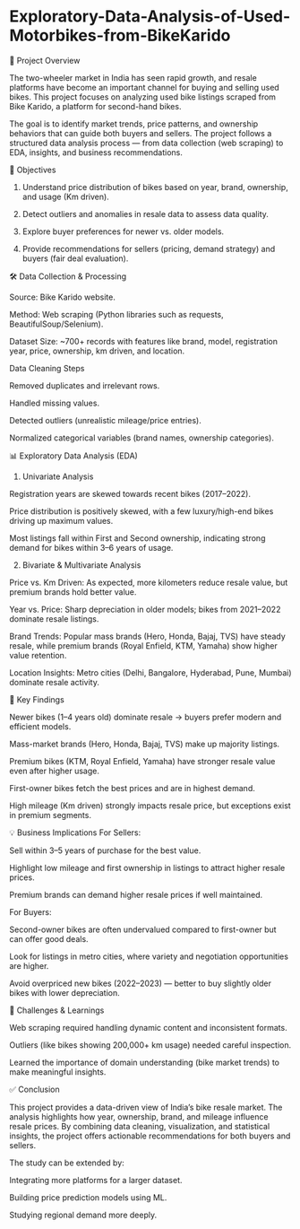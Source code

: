 # Exploratory-Data-Analysis-of-Used-Motorbikes-from-BikeKarido

📌 Project Overview

The two-wheeler market in India has seen rapid growth, and resale platforms have become an important channel for buying and selling used bikes. This project focuses on analyzing used bike listings scraped from Bike Karido, a platform for second-hand bikes.

The goal is to identify market trends, price patterns, and ownership behaviors that can guide both buyers and sellers. The project follows a structured data analysis process — from data collection (web scraping) to EDA, insights, and business recommendations.

🎯 Objectives

1. Understand price distribution of bikes based on year, brand, ownership, and usage (Km driven).

2. Detect outliers and anomalies in resale data to assess data quality.

3. Explore buyer preferences for newer vs. older models.

4. Provide recommendations for sellers (pricing, demand strategy) and buyers (fair deal evaluation).

🛠️ Data Collection & Processing

Source: Bike Karido website.

Method: Web scraping (Python libraries such as requests, BeautifulSoup/Selenium).

Dataset Size: ~700+ records with features like brand, model, registration year, price, ownership, km driven, and location.

Data Cleaning Steps

Removed duplicates and irrelevant rows.

Handled missing values.

Detected outliers (unrealistic mileage/price entries).

Normalized categorical variables (brand names, ownership categories).

📊 Exploratory Data Analysis (EDA)
1. Univariate Analysis

Registration years are skewed towards recent bikes (2017–2022).

Price distribution is positively skewed, with a few luxury/high-end bikes driving up maximum values.

Most listings fall within First and Second ownership, indicating strong demand for bikes within 3–6 years of usage.

2. Bivariate & Multivariate Analysis

Price vs. Km Driven: As expected, more kilometers reduce resale value, but premium brands hold better value.

Year vs. Price: Sharp depreciation in older models; bikes from 2021–2022 dominate resale listings.

Brand Trends: Popular mass brands (Hero, Honda, Bajaj, TVS) have steady resale, while premium brands (Royal Enfield, KTM, Yamaha) show higher value retention.

Location Insights: Metro cities (Delhi, Bangalore, Hyderabad, Pune, Mumbai) dominate resale activity.

🔑 Key Findings

Newer bikes (1–4 years old) dominate resale → buyers prefer modern and efficient models.

Mass-market brands (Hero, Honda, Bajaj, TVS) make up majority listings.

Premium bikes (KTM, Royal Enfield, Yamaha) have stronger resale value even after higher usage.

First-owner bikes fetch the best prices and are in highest demand.

High mileage (Km driven) strongly impacts resale price, but exceptions exist in premium segments.

💡 Business Implications
For Sellers:

Sell within 3–5 years of purchase for the best value.

Highlight low mileage and first ownership in listings to attract higher resale prices.

Premium brands can demand higher resale prices if well maintained.

For Buyers:

Second-owner bikes are often undervalued compared to first-owner but can offer good deals.

Look for listings in metro cities, where variety and negotiation opportunities are higher.

Avoid overpriced new bikes (2022–2023) — better to buy slightly older bikes with lower depreciation.

🧩 Challenges & Learnings

Web scraping required handling dynamic content and inconsistent formats.

Outliers (like bikes showing 200,000+ km usage) needed careful inspection.

Learned the importance of domain understanding (bike market trends) to make meaningful insights.

✅ Conclusion

This project provides a data-driven view of India’s bike resale market. The analysis highlights how year, ownership, brand, and mileage influence resale prices. By combining data cleaning, visualization, and statistical insights, the project offers actionable recommendations for both buyers and sellers.

The study can be extended by:

Integrating more platforms for a larger dataset.

Building price prediction models using ML.

Studying regional demand more deeply.
